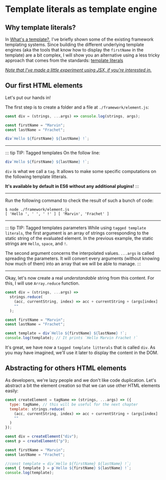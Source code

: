 # Template literals as template engine

## Why template literals?

In [What's a template?](/templating/intro.html), I've briefly shown some of the existing framework templating systems. Since building the
different underlying template engines (aka the tools that know how to display the `firstName` in the template) are a bit complex,
I will show you an alternative using a less tricky approach that comes from the standards: [template literals](https://developer.mozilla.org/en-US/docs/Web/JavaScript/Reference/Template_literals)

[_Note that I've made a little experiment using JSX, if you're interested in._](https://github.com/mfrachet/create-frontend-framework/tree/jsx)

## Our first HTML elements

Let's put our hands in!

The first step is to create a folder and a file at `./framework/element.js`:

```javascript
const div = (strings, ...args) => console.log(strings, args);

const firstName = "Marvin";
const lastName = "Frachet";

div`Hello ${firstName} ${lastName} !`;
```

---

::: tip TIP: Tagged templates
On the follow line:

```javascript
div`Hello ${firstName} ${lastName} !`;
```

`div` is what we call a `tag`. It allows to make some specific computations on the following template litterals.

**It's available by default in ES6 without any additional plugins!**
:::

---

Run the following command to check the result of such a bunch of code:

```shell
$ node ./framework/element.js
[ 'Hello ', ' ', ' !' ] [ 'Marvin', 'Frachet' ]
```

---

::: tip TIP: Tagged templates parameters
While using `tagged template literals`, the first argument is an array of strings corresponding to the static string of the evaluated element. In the previous example, the static strings are `Hello`, `space`, and `!`.

The second argument concerns the interpolated values. `...args` is called spreading the parameters. It will convert every
arguments (without knowing how much of them) into an array that we will be able to manage.
:::

---

Okay, let's now create a real _understandable_ string from this content. For this, I will use `Array.reduce` function.

```javascript
const div = (strings, ...args) =>
  strings.reduce(
    (acc, currentString, index) => acc + currentString + (args[index] || ""),
    ""
  );

const firstName = "Marvin";
const lastName = "Frachet";

const template = div`Hello ${firstName} ${lastName} !`;
console.log(template); // It prints `Hello Marvin Frachet !`
```

It's great, we have now a `tagged template litterals` that is called `div`. As you may have imagined, we'll use it later to display the content in the DOM.

## Abstracting for others HTML elements

As developers, we're lazy people and we don't like code duplication. Let's abstract a bit the element creation so that we can use other HTML elements easily:

```javascript
const createElement = tagName => (strings, ...args) => ({
  type: tagName, // this will be useful for the next chapter
  template: strings.reduce(
    (acc, currentString, index) => acc + currentString + (args[index] || ""),
    ""
  )
});

const div = createElement("div");
const p = createElement("p");

const firstName = "Marvin";
const lastName = "Frachet";

//const template = div`Hello ${firstName} ${lastName} !`;
const { template } = p`Hello ${firstName} ${lastName} !`;
console.log(template);
```
